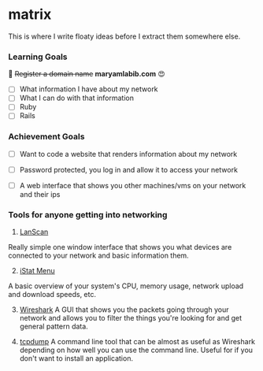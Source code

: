 # matrix
This is where I write floaty ideas before I extract them somewhere else.

### Learning Goals

:clap: ~~Register a domain name~~ **maryamlabib.com** :heart_eyes: 
- [ ] What information I have about my network
- [ ] What I can do with that information
- [ ] Ruby
- [ ] Rails

### Achievement Goals
- [ ] Want to code a website that renders information about my network
- [ ] Password protected, you log in and allow it to access your network
- [ ] A web interface that shows you other machines/vms on your network and their ips


### Tools for anyone getting into networking

1. [LanScan](https://itunes.apple.com/us/app/lanscan/id472226235)

  Really simple one window interface that shows you what devices are connected to your network and basic information them.

2. [iStat Menu](https://bjango.com/mac/istatmenus/)

  A basic overview of your system's CPU, memory usage, network upload and download speeds, etc.

3. [Wireshark](https://www.wireshark.org/#download)
  A GUI that shows you the packets going through your network and allows you to filter the things you're looking for and get general pattern data. 

4. [tcpdump](http://www.tcpdump.org/)
  A command line tool that can be almost as useful as Wireshark depending on how well you can use the command line. Useful for if you don't want to install an application.



